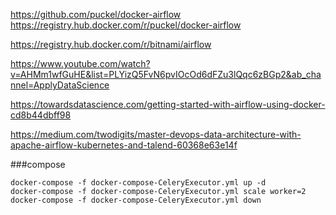 https://github.com/puckel/docker-airflow
https://registry.hub.docker.com/r/puckel/docker-airflow


https://registry.hub.docker.com/r/bitnami/airflow


https://www.youtube.com/watch?v=AHMm1wfGuHE&list=PLYizQ5FvN6pvIOcOd6dFZu3lQqc6zBGp2&ab_channel=ApplyDataScience


https://towardsdatascience.com/getting-started-with-airflow-using-docker-cd8b44dbff98


https://medium.com/twodigits/master-devops-data-architecture-with-apache-airflow-kubernetes-and-talend-60368e63e14f

###compose
```shell
docker-compose -f docker-compose-CeleryExecutor.yml up -d
docker-compose -f docker-compose-CeleryExecutor.yml scale worker=2
docker-compose -f docker-compose-CeleryExecutor.yml down
```